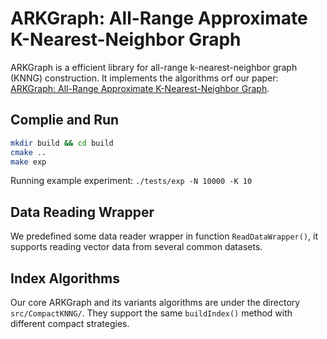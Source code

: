 # ARKGraph: All-Range Approximate K-Nearest-Neighbor Graph

ARKGraph is a efficient library for all-range k-nearest-neighbor graph (KNNG) construction. It implements the algorithms orf our paper: [ARKGraph: All-Range Approximate K-Nearest-Neighbor Graph](https://github.com/rutgers-db/ARKGraph).

## Complie and Run

```bash
mkdir build && cd build
cmake ..
make exp
```

Running example experiment: `./tests/exp -N 10000 -K 10`

## Data Reading Wrapper

We predefined some data reader wrapper in function `ReadDataWrapper()`, it supports reading vector data from several common datasets.

## Index Algorithms

Our core ARKGraph and its variants algorithms are under the directory `src/CompactKNNG/`. They support the same `buildIndex()` method with different compact strategies.
